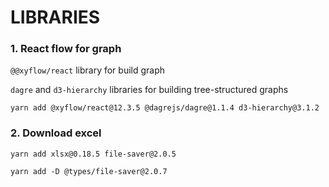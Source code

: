 # LIBRARIES

### 1. React flow for graph

`@@xyflow/react` library for build graph

`dagre` and `d3-hierarchy` libraries for building tree-structured graphs

```
yarn add @xyflow/react@12.3.5 @dagrejs/dagre@1.1.4 d3-hierarchy@3.1.2
```

### 2. Download excel

```
yarn add xlsx@0.18.5 file-saver@2.0.5

yarn add -D @types/file-saver@2.0.7
```
